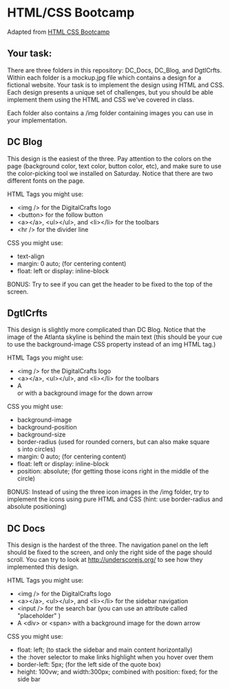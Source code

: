 # HTML/CSS Bootcamp

Adapted from [HTML CSS Bootcamp](https://github.com/adamszaruga/html_css_bootcamp)

## Your task:

There are three folders in this repository: DC_Docs, DC_Blog, and DgtlCrfts. Within each folder is a mockup.jpg file which contains a design for a fictional website. Your task is to implement the design using HTML and CSS. Each design presents a unique set of challenges, but you should be able implement them using the HTML and CSS we've covered in class.

Each folder also contains a /img folder containing images you can use in your implementation.

## DC Blog

This design is the easiest of the three. Pay attention to the colors on the page (background color, text color, button color, etc), and make sure to use the color-picking tool we installed on Saturday. Notice that there are two different fonts on the page.

HTML Tags you might use:
- &lt;img /> for the DigitalCrafts logo
- &lt;button></button> for the follow button
- &lt;a>&lt;/a>, &lt;ul>&lt;/ul>, and &lt;li>&lt;/li> for the toolbars
- &lt;hr /> for the divider line

CSS you might use:
- text-align 
- margin: 0 auto; (for centering content)
- float: left or display: inline-block

BONUS: Try to see if you can get the header to be fixed to the top of the screen.

## DgtlCrfts

This design is slightly more complicated than DC Blog. Notice that the image of the Atlanta skyline is behind the main text (this should be your cue to use the background-image CSS property instead of an img HTML tag.)

HTML Tags you might use:
- &lt;img /> for the DigitalCrafts logo
- &lt;a>&lt;/a>, &lt;ul>&lt;/ul>, and &lt;li>&lt;/li> for the toolbars
- A <div> or <span> with a background image for the down arrow

CSS you might use:
- background-image
- background-position
- background-size
- border-radius (used for rounded corners, but can also make square <div>s into circles)
- margin: 0 auto; (for centering content)
- float: left or display: inline-block
- position: absolute; (for getting those icons right in the middle of the circle)
  
BONUS: Instead of using the three icon images in the /img folder, try to implement the icons using pure HTML and CSS (hint: use border-radius and absolute positioning)

## DC Docs

This design is the hardest of the three. The navigation panel on the left should be fixed to the screen, and only the right side of the page should scroll. You can try to look at http://underscorejs.org/ to see how they implemented this design.

HTML Tags you might use:
- &lt;img /> for the DigitalCrafts logo
- &lt;a>&lt;/a>, &lt;ul>&lt;/ul>, and &lt;li>&lt;/li> for the sidebar navigation
- &lt;input /> for the search bar (you can use an attribute called "placeholder" )
- A &lt;div> or &lt;span> with a background image for the down arrow

CSS you might use:
- float: left; (to stack the sidebar and main content horizontally)
- the :hover selector to make links highlight when you hover over them
- border-left: 5px; (for the left side of the quote box)
- height: 100vw; and width:300px;  combined with position: fixed; for the side bar
